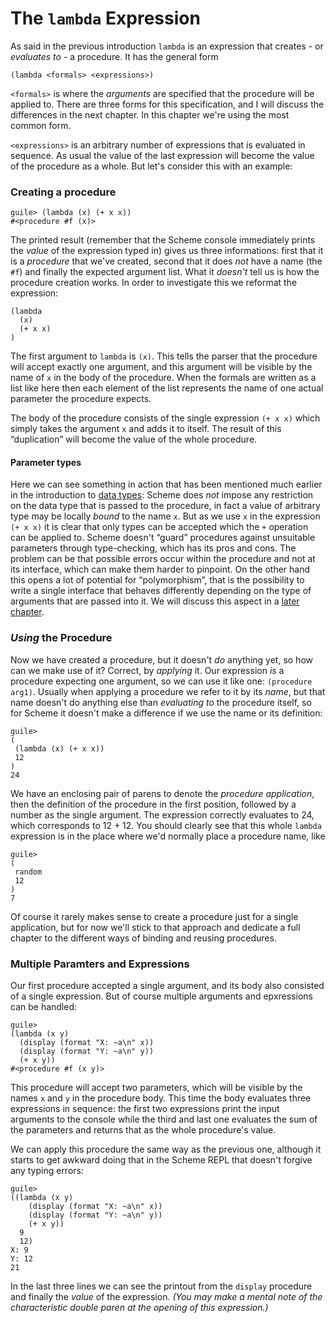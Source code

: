 # The `lambda` Expression

As said in the previous introduction `lambda` is an expression that creates - or
*evaluates to* - a procedure.  It has the general form

```
(lambda <formals> <expressions>)
```

`<formals>` is where the *arguments* are specified that the procedure will be
applied to.  There are three forms for this specification, and I will discuss
the differences in the next chapter.  In this chapter we're using the most common
form.

`<expressions>` is an arbitrary number of expressions that is evaluated in
sequence.  As usual the value of the last expression will become the value of
the procedure as a whole.  But let's consider this with an example:

### Creating a procedure

```
guile> (lambda (x) (+ x x))
#<procedure #f (x)>
```

The printed result (remember that the Scheme console immediately prints the
*value* of the expression typed in) gives us three informations:  first that it
is a *procedure* that we've created, second that it does *not* have a name (the
`#f`) and finally the expected argument list.  What it *doesn't* tell us is how
the procedure creation works.  In order to investigate this we reformat the
expression:

```
(lambda
  (x)
  (+ x x)
)
```

The first argument to `lambda` is `(x)`.  This tells the parser that the
procedure will accept exactly one argument, and this argument will be visible by
the name of `x` in the body of the procedure.  When the formals are written as a
list like here then each element of the list represents the name of one actual
parameter the procedure expects.

The body of the procedure consists of the single expression `(+ x x)` which
simply takes the argument `x` and adds it to itself.  The result of this
“duplication” will become the value of the whole procedure.

#### Parameter types

Here we can see something in action that has been mentioned much earlier in the
introduction to [data types](../index.html): Scheme does *not* impose any
restriction on the data type that is passed to the procedure, in fact a value of
arbitrary type may be locally *bound* to the name `x`.  But as we use `x` in the
expression `(+ x x)` it is clear that only types can be accepted which the `+`
operation can be applied to.  Scheme doesn't “guard” procedures against
unsuitable parameters through type-checking, which has its pros and cons.  The
problem can be that possible errors occur within the procedure and not at its
interface, which can make them harder to pinpoint.  On the other hand this opens
a lot of potential for “polymorphism”, that is the possibility to write a single
interface that behaves differently depending on the type of arguments that are
passed into it.  We will discuss this aspect in a [later
chapter](parameter-types.html).

### *Using* the Procedure

Now we have created a procedure, but it doesn't *do* anything yet, so how can we
make use of it? Correct, by *applying* it. Our expression *is* a procedure
expecting one argument, so we can use it like one: `(procedure arg1)`. Usually
when applying a procedure we refer to it by its *name*, but that name doesn't do
anything else than *evaluating to* the procedure itself, so for Scheme it
doesn't make a difference if we use the name or its definition:

```
guile>
(
 (lambda (x) (+ x x))
 12
)
24
```

We have an enclosing pair of parens to denote the *procedure application*, then
the definition of the procedure in the first position, followed by a number as
the single argument.  The expression correctly evaluates to 24, which
corresponds to 12 + 12.  You should clearly see that this whole `lambda`
expression is in the place where we'd normally place a procedure name, like

```
guile>
(
 random
 12
)
7
```

Of course it rarely makes sense to create a procedure just for a single
application, but for now we'll stick to that approach and dedicate a full
chapter to the different ways of binding and reusing procedures.

### Multiple Paramters and Expressions

Our first procedure accepted a single argument, and its body also consisted of a
single expression.  But of course multiple arguments and epxressions can be
handled:

```
guile>
(lambda (x y)
  (display (format "X: ~a\n" x))
  (display (format "Y: ~a\n" y))
  (+ x y))
#<procedure #f (x y)>
```

This procedure will accept two parameters, which will be visible by the names
`x` and `y` in the procedure body.  This time the body evaluates three
expressions in sequence: the first two expressions print the input arguments to
the console while the third and last one evaluates the sum of the parameters and
returns that as the whole procedure's value.

We can apply this procedure the same way as the previous one, although it starts
to get awkward doing that in the Scheme REPL that doesn't forgive any typing
errors:

```
guile>
((lambda (x y)
    (display (format "X: ~a\n" x))
    (display (format "Y: ~a\n" y))
    (+ x y))
  9
  12)
X: 9
Y: 12
21
```

In the last three lines we can see the printout from the `display` procedure and
finally the *value* of the expression.  *(You may make a mental note of the
characteristic double paren at the opening of this expression.)*
